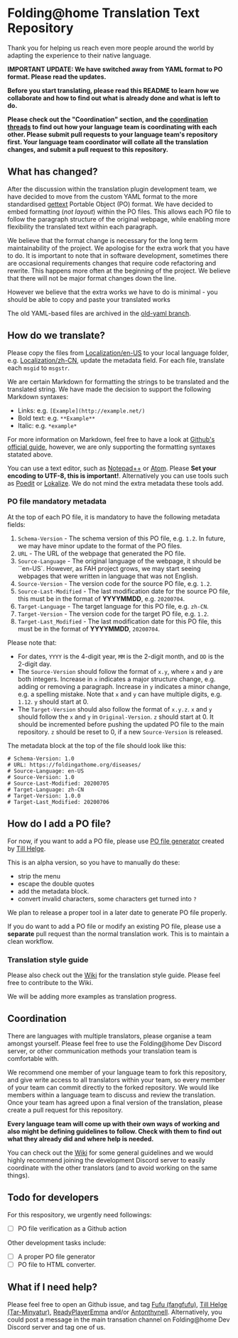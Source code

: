 # Folding@home Translation Text Repository

Thank you for helping us reach even more people around the world by adapting the
experience to their native language.

**IMPORTANT UPDATE: We have switched away from YAML format to PO format. Please
read the updates.**

**Before you start translating, please read this README to learn how we
collaborate and how to find out what is already done and what is left to do.**

**Please check out the "Coordination" section, and the
[coordination threads](https://github.com/FoldingCommunity/Translate/labels/coordination-thread) 
to find out how your language team is coordinating with each other. Please
submit pull requests to your language team's repository first. Your language
team coordinator will collate all the translation changes, and submit a pull 
request to this repository.**

## What has changed?
After the discussion within the translation plugin development team, we have 
decided to move from the custom YAML format to the more standardised 
[gettext](https://en.wikipedia.org/wiki/Gettext) Portable Object (PO) format. 
We have decided to embed formatting (*not layout*) within the PO files. This
allows each PO file to follow the paragraph structure of the original webpage, 
while enabling more flexibility the translated text within each paragraph. 

We believe that the format change is necessary for the long term maintainability
of the project. We apologise for the extra work that you have to do. It is
important to note that in software development, sometimes there are occasional 
requirements changes that require code refactoring and rewrite. This happens 
more often at the beginning of the project. We believe that there will not be
major format changes down the line.

However we believe that the extra works we have to do is minimal - you should be
able to copy and paste your translated works

The old YAML-based files are archived in the 
[old-yaml branch](https://github.com/FoldingCommunity/Translate/tree/old-yaml).

## How do we translate? 
Please copy the files from [Localization/en-US](Localization/en-US) to your
local language folder, e.g. [Localization/zh-CN](Localization/zh-CN), update
the metadata field.  For each file, translate each ``msgid`` to ``msgstr``. 

We are certain Markdown for formatting the strings to be translated and the 
translated string. We have made the decision to support the following Markdown
syntaxes: 

 - Links: e.g. ``[Example](http://example.net/)``
 - Bold text: e.g. ``**Example**``
 - Italic: e.g. ``*example*``

For more information on Markdown, feel free to have a look at 
[Github's official guide](https://guides.github.com/features/mastering-markdown/),
 however, we are only supporting the formatting syntaxes statated above.

You can use a text editor, such as [Notepad++](https://notepad-plus-plus.org/) 
or [Atom](https://atom.io/). Please **Set your encoding to UTF-8, this is 
important!**. Alternatively you can use tools such as 
[Poedit](https://poedit.net/) or 
[Lokalize](https://kde.org/applications/en/office/org.kde.lokalize). We do not
mind the extra metadata these tools add. 

### PO file mandatory metadata
At the top of each PO file, it is mandatory to have the following metadata
fields:

 1. ``Schema-Version`` - The schema version of this PO file, e.g. ``1.2``.
 In future, we may have minor update to the format of the PO files.
 2. ``URL`` - The URL of the webpage that generated the PO file.
 3. ``Source-Language`` - The original language of the webpage, it should be
 ``en-US`. However, as FAH project grows, we may start seeing webpages that were
 written in language that was not English.
 4. ``Source-Version`` - The version code for the source PO file,
  e.g. ``1.2``.
 5. ``Source-Last-Modified`` - The last modification date for the source PO
 file, this must be  in the format of **YYYYMMDD**, e.g. ``20200704``.
 6. ``Target-Language`` - The target language for this PO file, e.g. ``zh-CN``.
 7. ``Target-Version`` - The version code for the target PO file,
 e.g. ``1.2``.
 8. ``Target-Last_Modified`` - The last modification date for this PO file, this
 must be in the format of **YYYYMMDD**, ``20200704``.

Please note that: 

 - For dates, ``YYYY`` is the 4-digit year, ``MM`` is the 2-digit month,
 and ``DD`` is the 2-digit day.
 - The ``Source-Version`` should follow the format of ``x.y``, where ``x`` and
 ``y`` are both integers. Increase in ``x`` indicates a major structure
 change, e.g. adding or removing a paragraph. Increase in ``y`` indicates a
  minor change, e.g. a spelling mistake. Note that ``x`` and ``y`` can have
  multiple digits, e.g. ``1.12``. ``y`` should start at 0.
 - The ``Target-Version`` should also follow the format of ``x.y.z``. ``x`` and
 ``y`` should follow the ``x`` and ``y`` in ``Original-Version``. ``z`` should
 start at 0. It should be incremented before pushing the updated PO file to the
 main repository. ``z`` should be reset to 0, if a new ``Source-Version`` is
 released.

The metadata block at the top of the file should look like this: 

    # Schema-Version: 1.0
    # URL: https://foldingathome.org/diseases/
    # Source-Language: en-US
    # Source-Version: 1.0
    # Source-Last-Modified: 20200705
    # Target-Language: zh-CN
    # Target-Version: 1.0.0
    # Target-Last_Modified: 20200706

## How do I add a PO file?
For now, if you want to add a PO file, please use 
[PO file generator](http://wpdev.tshw.de/po-converter.php) created by 
[Till Helge](https://github.com/Tar-Minyatur). 

This is an alpha version, so you have to manually do these: 

 - strip the menu
 - escape the double quotes
 - add the metadata block. 
 - convert invalid characters, some characters get turned into `?`

We plan to release a proper tool in a later date to generate PO file properly. 

If you do want to add a PO file or modify an existing PO file, please use a **separate** pull request than the normal translation work. This is to maintain
a clean workflow.

### Translation style guide
Please also check out the [Wiki](https://github.com/FoldingCommunity/Translate/wiki)
for the translation style guide. Please feel free to contribute to the Wiki. 

We will be adding more examples as translation progress. 

## Coordination
There are languages with multiple translators, please organise a team amongst
yourself. Please feel free to use the Folding@home Dev Discord server, or other
communication methods your translation team is comfortable with.

We recommend one member of your language team to fork this repository, and give
write access to all translators within your team, so every member of your team
can commit directly to the forked repository. We would like members within a
language team to discuss and review the translation. Once your team has agreed
upon a final version of the translation, please create a pull request for
this repository.

**Every language team will come up with their own ways of working and also might
be defining guidelines to follow. Check with them to find out what they already
did and where help is needed.**

You can check out the [Wiki](https://github.com/FoldingCommunity/Translate) for
some general guidelines and we would highly recommend joining the development
Discord server to easily coordinate with the other translators (and to avoid
working on the same things).

## Todo for developers
For this respository, we urgently need followings:

- [ ] PO file verification as a Github action

Other development tasks include: 
- [ ] A proper PO file generator
- [ ] PO file to HTML converter. 

## What if I need help? 
Please feel free to open an Github issue, and tag 
[Fufu (fangfufu)](https://github.com/fangfufu/), 
[Till Helge (Tar-Minyatur)](https://github.com/Tar-Minyatur/YAML-Translation-Wordpress-Plugin),
[ReadyPlayerEmma](https://github.com/ReadyPlayerEmma)
and/or 
[Antonthynell](https://github.com/Antonthynell). Alternatively, you could
post a message in the main transation channel on Folding@home Dev Discord
server and tag one of us. 

